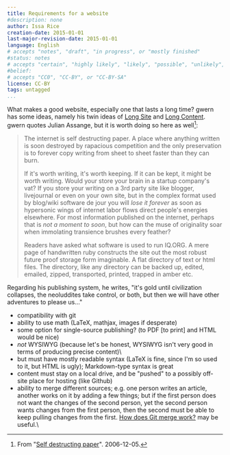 ```yaml
---
title: Requirements for a website
#description: none
author: Issa Rice
creation-date: 2015-01-01
last-major-revision-date: 2015-01-01
language: English
# accepts "notes", "draft", "in progress", or "mostly finished"
#status: notes
# accepts "certain", "highly likely", "likely", "possible", "unlikely", "highly unlikely", "remote", "impossible", "log", "emotional", or "fiction"
#belief: 
# accepts "CC0", "CC-BY", or "CC-BY-SA"
license: CC-BY
tags: untagged
...
```


What makes a good website, especially one that lasts a long time?
gwern has some ideas, namely his twin ideas of [Long Site](http://www.gwern.net/About#long-site) and [Long Content]().
gwern quotes Julian Assange, but it is worth doing so here as well[^assange]:

[^assange]: From "[Self destructing paper](http://web.archive.org/web/20071020051936/http://iq.org/#Selfdestructingpaper)".
2006-12-05.


> The internet is self destructing
> paper. A place where anything written is soon destroyed by rapacious
> competition and the only preservation is to forever copy writing from
> sheet to sheet faster than they can burn.
> 
> If it's worth writing, it's worth keeping. If it can be kept, it might
> be worth writing. Would your store your brain in a startup company's
> vat? If you store your writing on a 3rd party site like blogger,
> livejournal or even on your own site, but in the complex format used by
> blog/wiki software de jour you will *lose it forever* as soon as
> hypersonic wings of internet labor flows direct people's energies
> elsewhere. For most information published on the internet, perhaps that
> is *not a moment to soon*, but how can the muse of originality soar when
> immolating transience brushes every feather?
> 
> Readers have asked what software is used to run IQ.ORG. A mere page of
> handwritten ruby constructs the site out the most robust future proof
> storage form imaginable. A flat directory of text or html files. The
> directory, like any directory can be backed up, edited, emailed, zipped,
> transported, printed, trapped in amber etc.

Regarding his publishing system, he writes, "it's gold until civilization collapses, the neoluddites take control, or both, but then we will have other adventures to please us..."



-   compatibility with git
-   ability to use math (LaTeX, mathjax, images if desperate)
-   some option for single-source publishing? (to PDF [to print] and
    HTML would be nice)
-   *not* WYSIWYG (because let's be honest, WYSIWYG isn't very good in
    terms of producing precise content)\
-   but must have mostly readable syntax (LaTeX is fine, since I'm so
    used to it, but HTML is ugly); Markdown-type syntax is great
-   content must stay on a local drive, and be "pushed" to a possibly
    off-site place for hosting (like Github)
-   ability to merge different sources; e.g. one person writes an
    article, another works on it by adding a few things; but if the
    first person does not want the changes of the second person, yet the
    second person wants changes from the first person, then the second
    must be able to keep pulling changes from the first. <span
    id="qlink_k0">[How does Git merge
    work?](http://www.quora.com/How-does-Git-merge-work)</span> may be
    useful.\
